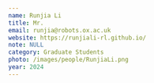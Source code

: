 ```yaml
---
name: Runjia Li
title: Mr.
email: runjia@robots.ox.ac.uk
website: https://runjiali-rl.github.io/
note: NULL
category: Graduate Students
photo: /images/people/RunjiaLi.png
year: 2024
---
```

